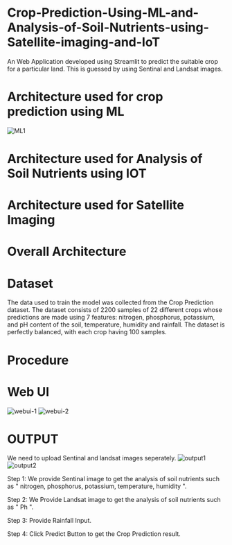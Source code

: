 # Crop-Prediction-Using-ML-and-Analysis-of-Soil-Nutrients-using-Satellite-imaging-and-IoT
An Web Application developed using Streamlit to predict the suitable crop for a particular land. This is guessed by using Sentinal and Landsat images.

# Architecture used for crop prediction using ML
![ML1](https://github.com/SasiKumar2003/Crop-Prediction-Using-ML-and-Analysis-of-Soil-Nutrients-using-Satellite-imaging-and-IoT/assets/88201153/fd4973c1-e381-4689-8491-581367363033)

# Architecture used for Analysis of Soil Nutrients using IOT

# Architecture used for Satellite Imaging

# Overall Architecture

# Dataset
The data used to train the model was collected from the Crop Prediction dataset. The dataset consists of 2200 samples of 22 different crops whose predictions are made using 7 features: nitrogen, phosphorus, potassium, and pH content of the soil, temperature, humidity and rainfall. The dataset is perfectly balanced, with each crop having 100 samples. 

# Procedure

# Web UI
![webui-1](https://github.com/SasiKumar2003/Crop-Prediction-Using-ML-and-Analysis-of-Soil-Nutrients-using-Satellite-imaging-and-IoT/assets/88201153/d3f723b2-defd-404f-bf06-fb16bb202849)
![webui-2](https://github.com/SasiKumar2003/Crop-Prediction-Using-ML-and-Analysis-of-Soil-Nutrients-using-Satellite-imaging-and-IoT/assets/88201153/7bf83012-b5ea-4513-96d4-2685defad794)

# OUTPUT
We need to upload Sentinal and landsat images seperately.
![output1](https://github.com/SasiKumar2003/Crop-Prediction-Using-ML-and-Analysis-of-Soil-Nutrients-using-Satellite-imaging-and-IoT/assets/88201153/7e77d2fe-3e7b-4680-b7ee-c4f3a740f053)
![output2](https://github.com/SasiKumar2003/Crop-Prediction-Using-ML-and-Analysis-of-Soil-Nutrients-using-Satellite-imaging-and-IoT/assets/88201153/0f12e84e-1c3c-4fde-aa96-9da12a0c90f9)


Step 1: We provide Sentinal image to get the analysis of soil nutrients such as " nitrogen, phosphorus, potassium, temperature, humidity ". 

Step 2: We Provide Landsat image to get the analysis of soil nutrients such as " Ph ".

Step 3: Provide Rainfall Input.

Step 4: Click Predict Button to get the Crop Prediction result.
